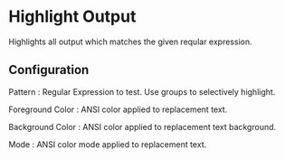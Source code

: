 # Highlight Output

Highlights all output which matches the given reqular expression.

## Configuration

Pattern
: Regular Expression to test. Use groups to selectively highlight.

Foreground Color
: ANSI color applied to replacement text.

Background Color
: ANSI color applied to replacement text background.

Mode
: ANSI color mode applied to replacement text.
